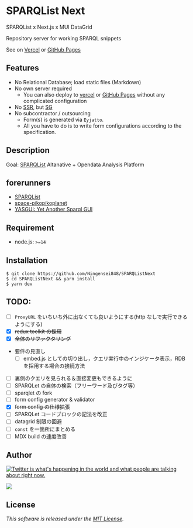 # SPARQList Next

SPARQList x Next.js x MUI DataGrid

Repository server for working SPARQL snippets

See on [Vercel](https://sparqlist-next.vercel.app) or [GitHub Pages](https://ningensei848.github.io/SPARQListNext)

## Features

- No Relational Database; load static files (Markdown)
- No own server required
  - You can also deploy to [vercel](https://vercel.app) or [GitHub Pages](https://pages.github.com) without any complicated configuration
- No [SSR](https://nextjs.org/docs/basic-features/pages#server-side-rendering), but [SG](https://nextjs.org/docs/basic-features/pages#static-generation-recommended)
- No subcontractor / outsourcing
  - Form(s) is generated via `Eyjatto`.
  - All you have to do is to write form configurations according to the specification.

## Description

Goal: [SPARQList](https://github.com/dbcls/sparqlist) Altanative + Opendata Analysis Platform

<!-- **_DEMO:_**
![Demo](https://image-url.gif) -->

## forerunners

- [SPARQList](https://github.com/dbcls/sparqlist)
- [space-pikopikoplanet](https://github.com/foooomio/space-pikopikoplanet)
- [YASGUI: Yet Another Sparql GUI](https://github.com/TriplyDB/Yasgui)

## Requirement

- node.js: `>=14`

## Installation

```shell
$ git clone https://github.com/Ningensei848/SPARQListNext
$ cd SPARQListNext && yarn install
$ yarn dev
```

<!-- ## Deploy

### for Vercel
### for GitHub Pages -->

## TODO:

- [ ] `ProxyURL` をいちいち外に出なくても良いようにする(http なしで実行できるようにする)
- [x] ~~redux toolkit の採用~~
- [x] ~~全体のリファクタリング~~
- 要件の見直し
  - [ ] embed.js としての切り出し，クエリ実行中のインジケータ表示，RDB を採用する場合の接続方法
- [ ] 裏側のクエリを見られる＆直接変更もできるように
- [ ] SPARQLet の自体の検索（フリーワード及びタグ等）
- [ ] sparqlet の fork
- [ ] form config generator & validator
- [x] ~~form config の仕様拡張~~
- [ ] SPARQLet コードブロックの記法を改正
- [ ] datagrid 制限の回避
- [ ] `const` を一箇所にまとめる
- [ ] MDX build の速度改善

## Author

[![Twitter is what's happening in the world and what people are talking about right now.](https://img.shields.io/badge/@Ningensei848-%231DA1F2.svg?&style=for-the-badge&logo=twitter&logoColor=white)](https://twitter.com/Ningensei848)

[![](https://img.shields.io/badge/k.kubokawa@klis.tsukuba.ac.jp-%23757575.svg?&style=for-the-badge&logo=gmail&logoColor=EA4335)](mailto:k.kubokawa@klis.tsukuba.ac.jp)

## License

_This software is released under the [MIT License](https://github.com/Ningensei848/SPARQListNext/blob/main/LICENSE)._
